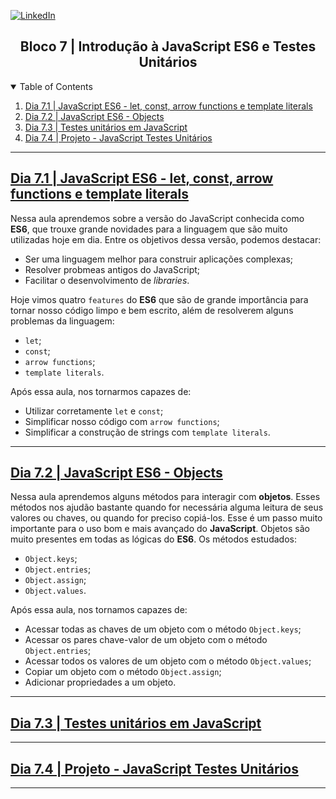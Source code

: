 <!-- PROJECT SHIELDS -->
[![LinkedIn][linkedin-shield]][linkedin-url]

<h2 align="center">Bloco 7 | Introdução à JavaScript ES6 e Testes Unitários</h2>

<!-- TABLE OF CONTENTS -->
<details open="open">
  <summary>Table of Contents</summary>
  <ol>
    <li>
      <a href="#dia-7.1">Dia 7.1 | JavaScript ES6 - let, const, arrow functions e template literals</a>
    </li>
    <li>
      <a href="#dia-7.2">Dia 7.2 | JavaScript ES6 - Objects</a>
    </li>
    <li>
      <a href="#dia-7.3">Dia 7.3 | Testes unitários em JavaScript</a>
    </li>
    <li>
      <a href="#dia-7.4">Dia 7.4 | Projeto - JavaScript Testes Unitários</a>
    </li>
  </ol>
</details>

---
<!-- Dia 7.1 | JavaScript ES6 - let, const, arrow functions e template literals -->
## <a id="dia-7.1" href="7.1">Dia 7.1 | JavaScript ES6 - let, const, arrow functions e template literals</a>

Nessa aula aprendemos sobre a versão do JavaScript conhecida como **ES6**, que trouxe grande novidades para a linguagem que são muito utilizadas hoje em dia.
Entre os objetivos dessa versão, podemos destacar:
- Ser uma linguagem melhor para construir aplicações complexas;
- Resolver probmeas antigos do JavaScript;
- Facilitar o desenvolvimento de *libraries*.

Hoje vimos quatro `features` do **ES6** que são de grande importância para tornar nosso código limpo e bem escrito, além de resolverem alguns problemas da linguagem:
- `let`;
- `const`;
- `arrow functions`;
- `template literals`.

Após essa aula, nos tornarmos capazes de:
- Utilizar corretamente `let` e `const`;
- Simplificar nosso código com `arrow functions`;
- Simplificar a construção de strings com `template literals`.

---
## <a id="dia-7.2" href="7.2">Dia 7.2 | JavaScript ES6 - Objects</a>

Nessa aula aprendemos alguns métodos para interagir com **objetos**. Esses métodos nos ajudão bastante quando for necessária alguma leitura de seus valores ou chaves, ou quando for preciso copiá-los. Esse é um passo muito importante para o uso bom e mais avançado do **JavaScript**. Objetos são muito presentes em todas as lógicas do **ES6**.
Os métodos estudados:
- `Object.keys`;
- `Object.entries`;
- `Object.assign`;
- `Object.values`.

Após essa aula, nos tornamos capazes de:
- Acessar todas as chaves de um objeto com o método `Object.keys`;
- Acessar os pares chave-valor de um objeto com o método `Object.entries`;
- Acessar todos os valores de um objeto com o método `Object.values`;
- Copiar um objeto com o método `Object.assign`;
- Adicionar propriedades a um objeto.

---
## <a id="dia-7.3" href="7.3">Dia 7.3 | Testes unitários em JavaScript</a>

---
## <a id="dia-7.4" href="7.4">Dia 7.4 | Projeto - JavaScript Testes Unitários</a>

---

<!-- MARKDOWN LINKS & IMAGES -->
[linkedin-shield]: https://img.shields.io/badge/-LinkedIn-black.svg?style=for-the-badge&logo=linkedin&colorB=555
[linkedin-url]: https://linkedin.com/in/rafaelgeronimo